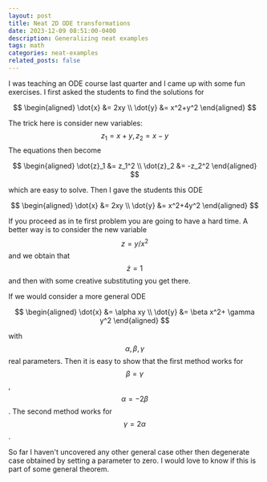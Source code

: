 ```yaml
---
layout: post
title: Neat 2D ODE transformations
date: 2023-12-09 08:51:00-0400
description: Generalizing neat examples
tags: math
categories: neat-examples
related_posts: false
---
```


I was teaching an ODE course last quarter and I came up with some fun exercises. I first asked the students to find the solutions for

$$
\begin{aligned}
\dot{x} &= 2xy \\
\dot{y} &= x^2+y^2
\end{aligned}  
$$

The trick here is consider new variables: $$ z_1 = x+y, z_2=x-y $$ The equations then become 

$$
\begin{aligned}
\dot{z}_1 &= z_1^2 \\
\dot{z}_2 &= -z_2^2
\end{aligned}  
$$

which are easy to solve. Then I gave the students this ODE

$$
\begin{aligned}
\dot{x} &= 2xy \\
\dot{y} &= x^2+4y^2
\end{aligned}  
$$

If you proceed as in te first problem you are going to have a hard time. A better way is to consider the new variable $$ z = y/x^2 $$ and we obtain that $$ \dot{z} =  1 $$ and then with some creative substituting you get there.

If we would consider a more general ODE

$$
\begin{aligned}
\dot{x} &=  \alpha xy \\
\dot{y} &= \beta x^2+ \gamma y^2
\end{aligned}  
$$

with $$ \alpha, \beta, \gamma $$ real parameters. Then it is easy to show that the first method works for  $$ \beta = \gamma $$ , $$ \alpha= -2 \beta $$. The second method works for $$ \gamma = 2 \alpha $$.

So far I haven't uncovered any other general case other then degenerate case obtained by setting a parameter to zero. I would love to know if this is part of some general theorem.
